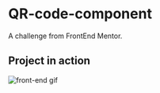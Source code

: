 # QR-code-component
A challenge from FrontEnd Mentor.

## Project in action

![front-end gif](https://user-images.githubusercontent.com/84739839/217222160-4c29ee35-c411-4f65-adda-5184e3d1094e.gif)
